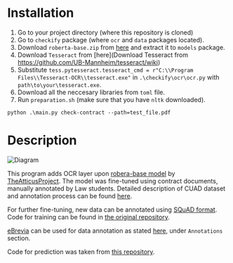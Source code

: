 # Installation

1. Go to your project directory (where this repository is cloned)
2. Go to `checkify` package (where `ocr` and `data` packages located).
3. Download `roberta-base.zip` from [here](https://zenodo.org/record/4599830/files/roberta-base.zip) and extract it to `models` package.
4. Download `Tesseract` from [here](Download Tesseract from https://github.com/UB-Mannheim/tesseract/wiki)
5. Substitute `tess.pytesseract.tesseract_cmd = r"C:\\Program Files\\Tesseract-OCR\\tesseract.exe"` in `.\checkify\ocr\ocr.py` with `path\to\your\tesseract.exe`.
6. Download all the neccesary libraries from `toml` file.
7. Run `preparation.sh` (make sure that you have `nltk` downloaded).

`python .\main.py check-contract --path=test_file.pdf`

# Description

![Diagram](https://user-images.githubusercontent.com/55549813/126024422-ede64a36-b7ac-423a-a9f5-deb29d733385.png)

This program adds OCR layer upon [robera-base model](https://zenodo.org/record/4599830#.YPJSk-hKjIU) by [TheAtticusProject](https://github.com/TheAtticusProject/cuadTheAtticusProject). The model was fine-tuned using contract documents, manually annotated by Law students. Detailed description of CUAD dataset and annotation process can be found [here](https://huggingface.co/datasets/cuad).

For further fine-tuning, new data can be annotated using [SQuAD format](https://rajpurkar.github.io/SQuAD-explorer/dataset/dev-v2.0.json). Code for training can be found in [the original repository](https://github.com/TheAtticusProject/cuadTheAtticusProject).

[eBrevia](https://ebrevia.com/) can be used for data annotation as stated [here](https://huggingface.co/datasets/cuad), under `Annotations` section.

Code for prediction was taken from [this repository](https://github.com/marshmellow77/cuad-demo/blob/main/scripts/predict.py).

